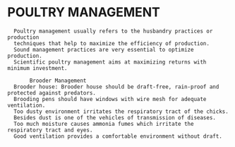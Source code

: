 <h1>POULTRY MANAGEMENT</h1>

      Poultry management usually refers to the husbandry practices or production 
      techniques that help to maximize the efficiency of production. 
      Sound management practices are very essential to optimize production. 
      Scientific poultry management aims at maximizing returns with minimum investment.

           Brooder Management
      Brooder house: Brooder house should be draft-free, rain-proof and protected against predators. 
      Brooding pens should have windows with wire mesh for adequate ventilation.
      Too dusty environment irritates the respiratory tract of the chicks. 
      Besides dust is one of the vehicles of transmission of diseases. 
      Too much moisture causes ammonia fumes which irritate the respiratory tract and eyes.
      Good ventilation provides a comfortable environment without draft.
		
		
